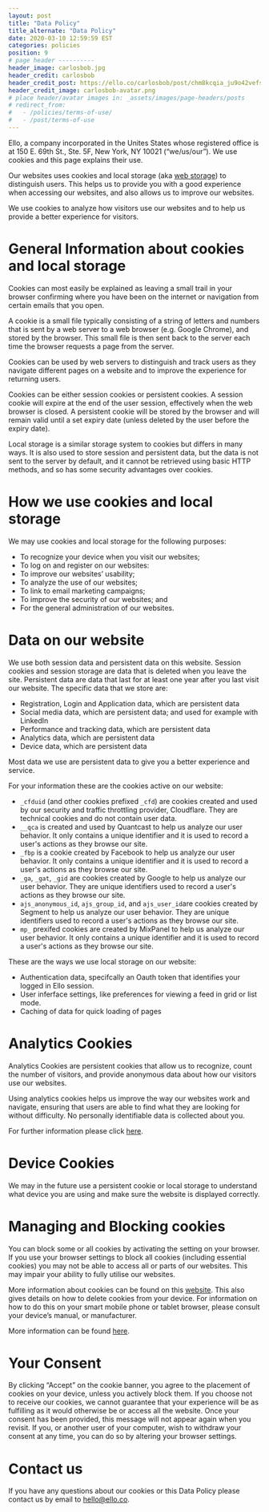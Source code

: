 ```yaml
---
layout: post
title: "Data Policy"
title_alternate: "Data Policy"
date: 2020-03-10 12:59:59 EST
categories: policies
position: 9
# page header ----------
header_image: carlosbob.jpg
header_credit: carlosbob
header_credit_post: https://ello.co/carlosbob/post/chm8kcqia_ju9o42vefsda
header_credit_image: carlosbob-avatar.png
# place header/avatar images in: _assets/images/page-headers/posts
# redirect_from:
#   - /policies/terms-of-use/
#   - /post/terms-of-use
---
```


Ello, a company incorporated in the Unites States whose registered office is at 150 E. 69th St., Ste. 5F, New York, NY 10021 (“we/us/our”). We use cookies and this page explains their use.

Our websites uses cookies and local storage (aka [web storage](https://en.wikipedia.org/wiki/Web_storage)) to distinguish users. This helps us to provide you with a good experience when accessing our websites, and also allows us to improve our websites.

We use cookies to analyze how visitors use our websites and to help us provide a better experience for visitors.

# General Information about cookies and local storage

Cookies can most easily be explained as leaving a small trail in your browser confirming where you have been on the internet or navigation from certain emails that you open.

A cookie is a small file typically consisting of a string of letters and numbers that is sent by a web server to a web browser (e.g. Google Chrome), and stored by the browser. This small file is then sent back to the server each time the browser requests a page from the server.

Cookies can be used by web servers to distinguish and track users as they navigate different pages on a website and to improve the experience for returning users.

Cookies can be either session cookies or persistent cookies. A session cookie will expire at the end of the user session, effectively when the web browser is closed. A persistent cookie will be stored by the browser and will remain valid until a set expiry date (unless deleted by the user before the expiry date).

Local storage is a similar storage system to cookies but differs in many ways. It is also used to store session and persistent data, but the data is not sent to the server by default, and it cannot be retrieved using basic HTTP methods, and so has some security advantages over cookies.

# How we use cookies and local storage

We may use cookies and local storage for the following purposes:

- To recognize your device when you visit our websites;
- To log on and register on our websites:
- To improve our websites’ usability;
- To analyze the use of our websites;
- To link to email marketing campaigns;
- To improve the security of our websites; and
- For the general administration of our websites.

# Data on our website

We use both session data and persistent data on this website. Session cookies and session storage are data that is deleted when you leave the site. Persistent data are data that last for at least one year after you last visit our website. The specific data that we store are:

- Registration, Login and Application data, which are persistent data
- Social media data, which are persistent data; and used for example with LinkedIn
- Performance and tracking data, which are persistent data
- Analytics data, which are persistent data
- Device data, which are persistent data

Most data we use are persistent data to give you a better experience and service.

For your information these are the cookies active on our website:

- `_cfduid` (and other cookies prefixed `_cfd`) are cookies created and used by our security and traffic throttling provider, Cloudflare. They are technical cookies and do not contain user data.
- `__qca` is created and used by Quantcast to help us analyze our user behavior. It only contains a unique identifier and it is used to record a user's actions as they browse our site.
- `_fbp` is a cookie created by Facebook to help us analyze our user behavior. It only contains a unique identifier and it is used to record a user's actions as they browse our site.
- `_ga`, `_gat`, `_gid` are cookies created by Google to help us analyze our user behavior. They are unique identifiers used to record a user's actions as they browse our site.
- `ajs_anonymous_id`, `ajs_group_id`, and `ajs_user_id`are cookies created by Segment to help us analyze our user behavior. They are unique identifiers used to record a user's actions as they browse our site.
- `mp_` prexifed cookies are created by MixPanel to help us analyze our user behavior. It only contains a unique identifier and it is used to record a user's actions as they browse our site.

These are the ways we use local storage on our website:

- Authentication data, specifcally an Oauth token that identifies your logged in Ello session.
- User inferface settings, like preferences for viewing a feed in grid or list mode.
- Caching of data for quick loading of pages

# Analytics Cookies

Analytics Cookies are persistent cookies that allow us to recognize, count the number of visitors, and provide anonymous data about how our visitors use our websites.

Using analytics cookies helps us improve the way our websites work and navigate, ensuring that users are able to find what they are looking for without difficulty. No personally identifiable data is collected about you.

For further information please click [here](https://support.google.com/analytics/answer/6004245).

# Device Cookies

We may in the future use a persistent cookie or local storage to understand what device you are using and make sure the website is displayed correctly.

# Managing and Blocking cookies

You can block some or all cookies by activating the setting on your browser. If you use your browser settings to block all cookies (including essential cookies) you may not be able to access all or parts of our websites. This may impair your ability to fully utilise our websites.

More information about cookies can be found on this [website](http://www.aboutcookies.org). This also gives details on how to delete cookies from your device. For information on how to do this on your smart mobile phone or tablet browser, please consult your device’s manual, or manufacturer.

More information can be found [here](http://docs.businesscatalyst.com/reference/misc/bc-cookies.html).

# Your Consent

By clicking “Accept” on the cookie banner, you agree to the placement of cookies on your device, unless you actively block them. If you choose not to receive our cookies, we cannot guarantee that your experience will be as fulfilling as it would otherwise be or access all the website. Once your consent has been provided, this message will not appear again when you revisit. If you, or another user of your computer, wish to withdraw your consent at any time, you can do so by altering your browser settings.

# Contact us

If you have any questions about our cookies or this Data Policy please contact us by email to [hello@ello.co](mailto:hello@ello.co).
